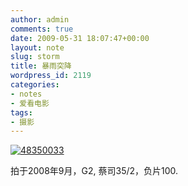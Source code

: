 ```yaml
---
author: admin
comments: true
date: 2009-05-31 18:07:47+00:00
layout: note
slug: storm
title: 暴雨突降
wordpress_id: 2119
categories:
- notes
- 爱看电影
tags:
- 摄影
---
```


[![48350033](http://farm3.static.flickr.com/2444/3581528607_442806d421.jpg)](http://www.flickr.com/photos/lookoo/3581528607/)

拍于2008年9月，G2, 蔡司35/2，负片100.
